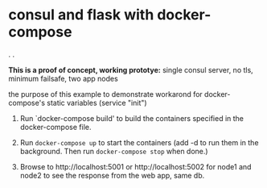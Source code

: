 # consul and flask with docker-compose
.
.


**This is a proof of concept, working prototye:** single consul server, no tls, minimum failsafe, two app nodes

the purpose of this example to demonstrate workarond for docker-compose's static variables (service "init")


1. Run `docker-compose build' to build the containers specified in the docker-compose file.

1. Run `docker-compose up` to start the containers (add -d to run them in the background. Then run `docker-compose stop` when done.)  

1. Browse to http://localhost:5001 or http://localhost:5002 for node1 and node2 to see the response from the web app, same db. 
